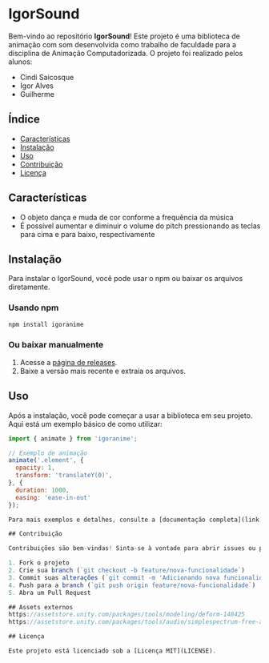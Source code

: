 # IgorSound

Bem-vindo ao repositório **IgorSound**! Este projeto é uma biblioteca de animação com som desenvolvida como trabalho de faculdade para a disciplina de Animação Computadorizada. O projeto foi realizado pelos alunos:

- Cindi Saicosque
- Igor Alves
- Guilherme

## Índice

- [Características](#características)
- [Instalação](#instalação)
- [Uso](#uso)
- [Contribuição](#contribuição)
- [Licença](#licença)

## Características

- O objeto dança e muda de cor conforme a frequência da música
- É possível aumentar e diminuir o volume do pitch pressionando as teclas para cima e para baixo, respectivamente

## Instalação

Para instalar o IgorSound, você pode usar o npm ou baixar os arquivos diretamente.

### Usando npm

```bash
npm install igoranime
```

### Ou baixar manualmente

1. Acesse a [página de releases](https://github.com/igoralves3/IgorAnimation/releases).
2. Baixe a versão mais recente e extraia os arquivos.

## Uso

Após a instalação, você pode começar a usar a biblioteca em seu projeto. Aqui está um exemplo básico de como utilizar:

```javascript
import { animate } from 'igoranime';

// Exemplo de animação
animate('.element', {
  opacity: 1,
  transform: 'translateY(0)',
}, {
  duration: 1000,
  easing: 'ease-in-out'
});

Para mais exemplos e detalhes, consulte a [documentação completa](link para a documentação).

## Contribuição

Contribuições são bem-vindas! Sinta-se à vontade para abrir issues ou pull requests. Para contribuir, siga estas etapas:

1. Fork o projeto
2. Crie sua branch (`git checkout -b feature/nova-funcionalidade`)
3. Commit suas alterações (`git commit -m 'Adicionando nova funcionalidade'`)
4. Push para a branch (`git push origin feature/nova-funcionalidade`)
5. Abra um Pull Request

## Assets externos
https://assetstore.unity.com/packages/tools/modeling/deform-148425
https://assetstore.unity.com/packages/tools/audio/simplespectrum-free-audio-spectrum-generator-webgl-85294

## Licença

Este projeto está licenciado sob a [Licença MIT](LICENSE).
